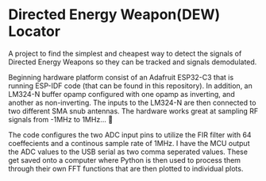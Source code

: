 # Directed Energy Weapon(DEW) Locator
A project to find the simplest and cheapest way to detect the signals of Directed Energy Weapons so they can be tracked and signals demodulated.

Beginning hardware platform consist of an Adafruit ESP32-C3 that is running ESP-IDF code (that can be found in this repository). In addition, an LM324-N buffer opamp configured with one opamp as inverting, and another as non-inverting. The inputs to the LM324-N are then connected to two different SMA snub antennas. The hardware works great at sampling RF signals from -1MHz to 1MHz...  :grimacing:

The code configures the two ADC input pins to utilize the FIR filter with 64 coeffecients and a continous sample rate of 1MHz. I have the MCU output the ADC values to the USB serial as two comma seperated values. These get saved onto a computer where Python is then used to process them through their own FFT functions that are then plotted to individual plots.

